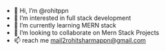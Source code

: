 - 👋 Hi, I’m @rohitppn
- 👀 I’m interested in full stack development
- 🌱 I’m currently learning MERN stack
- 💞️ I’m looking to collaborate on Mern Stack Projects
- 📫 reach me mail2rohitsharmappn@gmail.com

<!---
rohitppn/rohitppn is a ✨ special ✨ repository because its `README.md` (this file) appears on your GitHub profile.
You can click the Preview link to take a look at your changes.
--->
